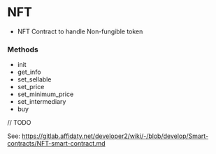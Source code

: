 # NFT
 - NFT Contract to handle Non-fungible token

### Methods
 - init
 - get_info
 - set_sellable
 - set_price
 - set_minimum_price
 - set_intermediary
 - buy



// TODO

See: https://gitlab.affidaty.net/developer2/wiki/-/blob/develop/Smart-contracts/NFT-smart-contract.md